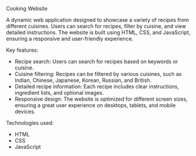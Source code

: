 Cooking Website

A dynamic web application designed to showcase a variety of recipes from different cuisines. Users can search for recipes, filter by cuisine, and view detailed instructions.
The website is built using HTML, CSS, and JavaScript, ensuring a responsive and user-friendly experience.

Key features:

- Recipe search: Users can search for recipes based on keywords or cuisine.
- Cuisine filtering: Recipes can be filtered by various cuisines, such as Indian, Chinese, Japanese, Korean, Russian, and British.
- Detailed recipe information: Each recipe includes clear instructions, ingredient lists, and optional images.
- Responsive design: The website is optimized for different screen sizes, ensuring a great user experience on desktops, tablets, and mobile devices.


Technologies used:

- HTML
- CSS
- JavaScript
